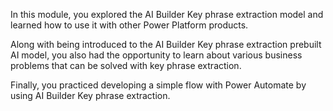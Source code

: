 In this module, you explored the AI Builder Key phrase extraction model and learned how to use it with other Power Platform products.

Along with being introduced to the AI Builder Key phrase extraction prebuilt AI model, you also had the opportunity to learn about various business problems that can be solved with key phrase extraction.   

Finally, you practiced developing a simple flow with Power Automate by using AI Builder Key phrase extraction. 
